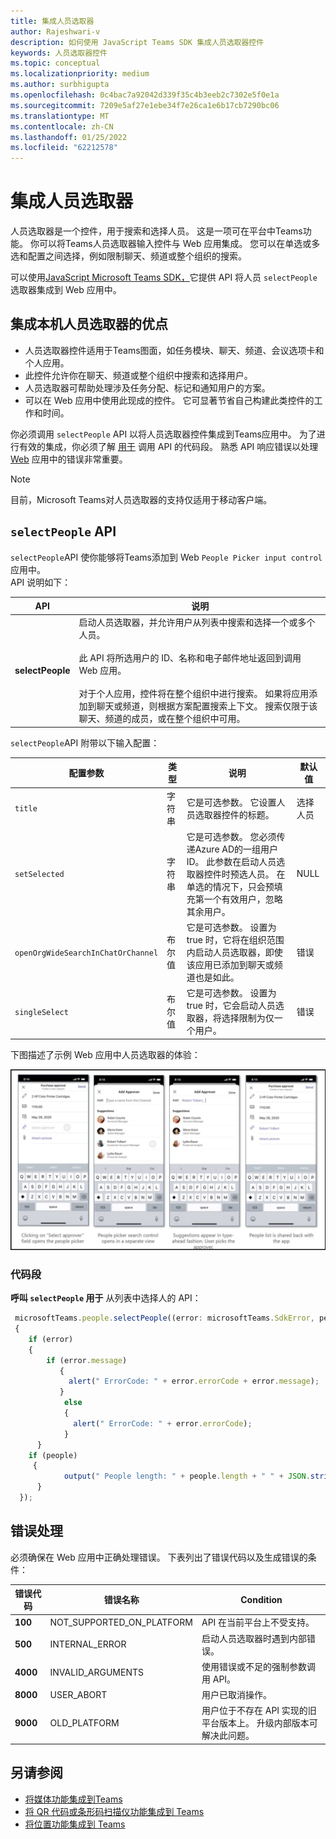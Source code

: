 ```yaml
---
title: 集成人员选取器
author: Rajeshwari-v
description: 如何使用 JavaScript Teams SDK 集成人员选取器控件
keywords: 人员选取器控件
ms.topic: conceptual
ms.localizationpriority: medium
ms.author: surbhigupta
ms.openlocfilehash: 0c4bac7a92042d339f35c4b3eeb2c7302e5f0e1a
ms.sourcegitcommit: 7209e5af27e1ebe34f7e26ca1e6b17cb7290bc06
ms.translationtype: MT
ms.contentlocale: zh-CN
ms.lasthandoff: 01/25/2022
ms.locfileid: "62212578"
---
```

# <a name="integrate-people-picker"></a>集成人员选取器  

人员选取器是一个控件，用于搜索和选择人员。 这是一项可在平台中Teams功能。 你可以将Teams人员选取器输入控件与 Web 应用集成。 您可以在单选或多选和配置之间选择，例如限制聊天、频道或整个组织的搜索。

可以使用[JavaScript Microsoft Teams SDK，](/javascript/api/overview/msteams-client?view=msteams-client-js-latest&preserve-view=true)它提供 API 将人员 `selectPeople` 选取器集成到 Web 应用中。 

## <a name="advantages-of-integrating-the-native-people-picker"></a>集成本机人员选取器的优点 

* 人员选取器控件适用于Teams图面，如任务模块、聊天、频道、会议选项卡和个人应用。
* 此控件允许你在聊天、频道或整个组织中搜索和选择用户。
* 人员选取器可帮助处理涉及任务分配、标记和通知用户的方案。 
* 可以在 Web 应用中使用此现成的控件。 它可显著节省自己构建此类控件的工作和时间。

你必须调用 `selectPeople` API 以将人员选取器控件集成到Teams应用中。 为了进行有效的集成，你必须了解 [用于](#code-snippet) 调用 API 的代码段。 熟悉 API 响应错误以处理 [Web](#error-handling) 应用中的错误非常重要。

> [!NOTE] 
> 目前，Microsoft Teams对人员选取器的支持仅适用于移动客户端。

## <a name="selectpeople-api"></a>`selectPeople` API 

`selectPeople`API 使你能够将Teams添加到 Web `People Picker input control` 应用中。  
API 说明如下：

| API      | 说明  |
| --- | --- |
|**selectPeople**|启动人员选取器，并允许用户从列表中搜索和选择一个或多个人员。<br/><br/>此 API 将所选用户的 ID、名称和电子邮件地址返回到调用 Web 应用。<br/><br/>对于个人应用，控件将在整个组织中进行搜索。 如果将应用添加到聊天或频道，则根据方案配置搜索上下文。 搜索仅限于该聊天、频道的成员，或在整个组织中可用。|

`selectPeople`API 附带以下输入配置：

|配置参数|类型|说明| 默认值|
|-----|------|--------------|------|
|`title`| 字符串| 它是可选参数。 它设置人员选取器控件的标题。 | 选择人员|
|`setSelected`|字符串| 它是可选参数。 您必须传递Azure AD的一组用户 ID。 此参数在启动人员选取器控件时预选人员。 在单选的情况下，只会预填充第一个有效用户，忽略其余用户。 |NULL| 
|`openOrgWideSearchInChatOrChannel`|布尔值 | 它是可选参数。 设置为 true 时，它将在组织范围内启动人员选取器，即使该应用已添加到聊天或频道也是如此。 |错误|
|`singleSelect`|布尔值|它是可选参数。 设置为 true 时，它会启动人员选取器，将选择限制为仅一个用户。 |错误|

下图描述了示例 Web 应用中人员选取器的体验：

![人员选取器 Web 应用体验](../../assets/images/tabs/people-picker-control-capability.png)

### <a name="code-snippet"></a>代码段

**呼叫 `selectPeople` 用于** 从列表中选择人的 API：

```javascript
 microsoftTeams.people.selectPeople((error: microsoftTeams.SdkError, people: microsoftTeams.people.PeoplePickerResult[]) => 
 {
    if (error) 
    {
        if (error.message) 
           {
             alert(" ErrorCode: " + error.errorCode + error.message);
           }
            else 
            {
              alert(" ErrorCode: " + error.errorCode);
            }
      }
    if (people)
     {
            output(" People length: " + people.length + " " + JSON.stringify(people));
      }
  });
```

## <a name="error-handling"></a>错误处理

必须确保在 Web 应用中正确处理错误。 下表列出了错误代码以及生成错误的条件： 

|错误代码 |  错误名称     | Condition|
| --------- | --------------- | -------- |
| **100** | NOT_SUPPORTED_ON_PLATFORM | API 在当前平台上不受支持。|
| **500** | INTERNAL_ERROR | 启动人员选取器时遇到内部错误。|
| **4000** | INVALID_ARGUMENTS | 使用错误或不足的强制参数调用 API。|
| **8000** | USER_ABORT |用户已取消操作。|
| **9000** | OLD_PLATFORM | 用户位于不存在 API 实现的旧平台版本上。  升级内部版本可解决此问题。|

## <a name="see-also"></a>另请参阅

* [将媒体功能集成到Teams](mobile-camera-image-permissions.md)
* [将 QR 代码或条形码扫描仪功能集成到 Teams](qr-barcode-scanner-capability.md)
* [将位置功能集成到 Teams](location-capability.md)
